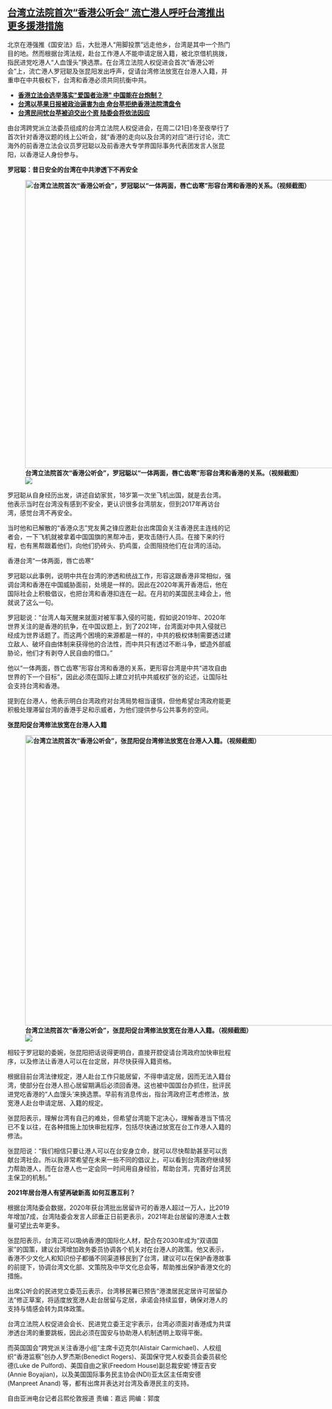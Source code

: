 <!--1640201727000-->
[台湾立法院首次“香港公听会”  流亡港人呼吁台湾推出更多援港措施](https://www.rfa.org/mandarin/yataibaodao/gangtai/al-12222021133813.html)
------

<p>北京在港强推《国安法》后，大批港人“用脚投票”远走他乡，台湾是其中一个热门目的地。然而根据台湾法规，赴台工作港人不能申请定居入籍，被北京借机挑拨，指民进党吃港人“人血馒头”换选票。在台湾立法院人权促进会首次“香港公听会”上，流亡港人罗冠聪及张昆阳发出呼声，促请台湾修法放宽在台港人入籍，并重申在中共极权下，台湾和香港必须共同抗衡中共。</p><ul><li><strong><a href="https://www.rfa.org/mandarin/yataibaodao/gangtai/hcm1221a-12212021041046.html">香港立法会选举落实"爱国者治港" 中国能在台炮制？</a></strong></li><li><strong><a href="https://www.rfa.org/mandarin/Xinwen/wul1220b-12202021051537.html">台湾以苹果日报被政治逼害为由 命台苹拒绝香港法院清盘令</a></strong></li><li><a href="https://www.rfa.org/mandarin/yataibaodao/gangtai/hcm2-12162021101810.html"><strong>台湾民间忧台苹被迫交出个资 陆委会将依法因应</strong></a></li></ul><p>由台湾跨党派立法委员组成的台湾立法院人权促进会，在周二(21日)冬至夜举行了首次针对香港议题的线上公听会，就“香港的走向以及台湾的对应”进行讨论，流亡海外的前香港立法会议员罗冠聪以及前香港大专学界国际事务代表团发言人张昆阳，以香港证人身份参与。</p><p><strong>罗冠聪：昔日安全的台湾在中共渗透下不再安全</strong></p><p><strong><figure class="image-richtext image-inline captioned" style="width:1095px;"><img alt="台湾立法院首次“香港公听会”，罗冠聪以“一体两面，唇亡齿寒”形容台湾和香港的关系。（视频截图）" height="650" src="https://www.rfa.org/mandarin/yataibaodao/gangtai/al-12222021133813.html/1.png/@@images/d3e24b6b-b28a-4700-a2bd-2375d3cce3b3.png" title="1" width="1095"/><figcaption class="image-caption">台湾立法院首次“香港公听会”，罗冠聪以“一体两面，唇亡齿寒”形容台湾和香港的关系。（视频截图）</figcaption><small></small><div id="zoomattribute"><a data-caption="台湾立法院首次“香港公听会”，罗冠聪以“一体两面，唇亡齿寒”形容台湾和香港的关系。（视频截图）" data-fancybox="" href="https://www.rfa.org/mandarin/yataibaodao/gangtai/al-12222021133813.html/1.png" id="single_image" title="台湾立法院首次“香港公听会”，罗冠聪以“一体两面，唇亡齿寒”形容台湾和香港的关系。（视频截图）"><img src="/++plone++rfa-resources/img/icon-zoom.png"/></a></div></figure></strong></p><p>罗冠聪从自身经历出发，讲述自幼家贫，18岁第一次坐飞机出国，就是去台湾。他表示当时在台湾没有感到不安全，更认识很多台湾朋友，但到2017年再访台湾，感觉台湾不再安全。</p><p>当时他和已解散的“香港众志”党友黄之锋应邀赴台出席国会关注香港民主连线的记者会，一下飞机就被拿着中国国旗的黑帮冲击，更攻击随行人员。在接下来的行程，也有黑帮跟着他们，向他们扔砖头、扔鸡蛋，企图阻挠他们在台湾的活动。</p><p>香港台湾“一体两面，唇亡齿寒”</p><p>罗冠聪以此事例，说明中共在台湾的渗透和统战工作，形容这跟香港非常相似，强调台湾和香港在中国威胁面前，处境是一样的。因此在2020年离开香港后，他在国际社会上积极倡议，也把台湾和香港扣连在一起。在月初的美国民主峰会上，他就说了这么一句。</p><p>罗冠聪说：“台湾人每天醒来就面对被军事入侵的可能，假如说2019年、2020年世界关注的是香港的抗争，在中国议题上，到了2021年，台湾面对中共入侵就已经成为世界话题了。而这两个困境的来源都是一样的，中共的极权体制需要透过建立敌人、破坏自由体制来获得他的合法性，而中共只有透过不断斗争，塑造外部威胁论，他们才有剥夺人民自由的借口。”</p><p>他以“一体两面，唇亡齿寒”形容台湾和香港的关系，更形容台湾是中共“进攻自由世界的下一个目标”，因此必须在国际上建立对抗中共威权扩张的论述，让国际社会支持台湾和香港。</p><p>提到在台港人，他表示明白台湾政府对台湾局势相当谨慎，但他希望台湾政府能更积极处理滞留台湾的香港手足和示威者，为他们提供参与公共事务的空间。</p><p><strong>张昆阳促台湾修法放宽在台港人入籍</strong></p><p><strong><figure class="image-richtext image-inline captioned" style="width:1086px;"><img alt="台湾立法院首次“香港公听会”，张昆阳促台湾修法放宽在台港人入籍。（视频截图）" height="655" src="https://www.rfa.org/mandarin/yataibaodao/gangtai/al-12222021133813.html/3.png/@@images/7d4e7c3d-a57d-4a32-9bc7-c78f5d3c2db5.png" title="2" width="1086"/><figcaption class="image-caption">台湾立法院首次“香港公听会”，张昆阳促台湾修法放宽在台港人入籍。（视频截图）</figcaption><small></small><div id="zoomattribute"><a data-caption="台湾立法院首次“香港公听会”，张昆阳促台湾修法放宽在台港人入籍。（视频截图）" data-fancybox="" href="https://www.rfa.org/mandarin/yataibaodao/gangtai/al-12222021133813.html/3.png" id="single_image" title="台湾立法院首次“香港公听会”，张昆阳促台湾修法放宽在台港人入籍。（视频截图）"><img src="/++plone++rfa-resources/img/icon-zoom.png"/></a></div></figure></strong></p><p>相较于罗冠聪的委婉，张昆阳把话说得更明白，直接开腔促请台湾政府加快审批程序，以及修法让香港人可以在台定居，并尽快获得入籍资格。</p><p>根据目前台湾法律规定，港人赴台工作只能居留，不得申请定居，因而无法入籍台湾，使部分在台港人担心居留期满后必须回香港。这也被中国国台办抓住，批评民进党吃香港的“人血馒头’来换选票。早前有消息传出，指台湾政府正考虑修法，放宽港人赴台申请定居、入籍的规定。</p><p>张昆阳表示，理解台湾有自己的难处，但希望台湾能下定决心，理解香港当下情况已不复以往，在各种措施上加快审批程序，包括尽快通过放宽在台工作港人入籍的修法。</p><p>张昆阳说：“我们相信只要让港人可以在台安身立命，就可以尽快帮助甚至可以贡献台湾社会。所以我非常希望在未来一些不同的倡议上，可以看到台湾政府继续努力帮助港人，而在台港人也一定会同一时间用自身经验，帮助台湾，完善好台湾民主保卫的机制。”</p><p><strong>2021年居台港人有望再破新高 如何互惠互利？</strong></p><p>根据台湾陆委会数据，2020年获台湾批出居留许可的香港人超过一万人，比2019年增加7成，台湾陆委会发言人邱垂正日前更表示，2021年赴台居留的港澳人士数量可望比去年更多。</p><p>张昆阳表示，台湾正可以吸纳香港的国际化人材，配合在2030年成为“双语国家”的国策，建议台湾增加政务委员协调各个机关对在台港人的政策。他又表示，香港不少文化人和知识份子都循不同渠道移民到了台湾，建议可以在保护香港故事的前提下，协调台湾文化部、文策院及中华文化总会等，帮助推出保护香港文化的措施。</p><p>出席公听会的民进党立委范云表示，台湾移民署已预告“港澳居民定居许可居留办法”修正草案，将适度放宽港人赴台居留与定居，承诺会持续监督，确保对港人的支持与情感会转为具体政策。</p><p>台湾立法院人权促进会会长、民进党立委王定宇表示，台湾必须面对香港成为共谍渗透台湾的重要跳板，因此必须在国安与协助港人机制透明上取得平衡。</p><p>而英国国会“跨党派关注香港小组”主席卡迈克尔(Alistair Carmichael)、人权组织“香港监察”创办人罗杰斯(Benedict Rogers)、英国保守党人权委员会委员裴伦德(Luke de Pulford)、美国自由之家(Freedom House)副总裁安妮·博亚吉安(Annie Boyajian)，以及美国国际事务民主协会(NDI)亚太区主任南安德(Manpreet Anand) 等，都有出席并表达对台湾及香港民主的支持。</p><p>自由亚洲电台记者吕熙伦敦报道 责编：嘉远 网编：郭度</p><p></p>
